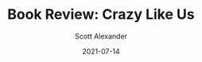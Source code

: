 ---
layout: podcast
title: "Book Review: Crazy Like Us"
author: Scott Alexander
description: https://astralcodexten.substack.com/p/book-review-crazy-like-us
date: 2021-07-14
length: 8624750
duration: 2156
guid: book-review-crazy-like-us
---